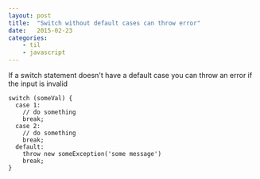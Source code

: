 ```yaml
---
layout: post
title:  "Switch without default cases can throw error"
date:   2015-02-23
categories:
    - til
    - javascript
---
```


If a switch statement doesn't have a default case you can throw an error if the input is invalid

```
switch (someVal) {
  case 1:
    // do something
    break;
  case 2:
    // do something
    break;
  default:
    throw new someException('some message')
    break;
}
```
